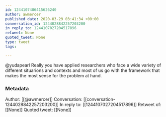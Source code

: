 ```yaml
---
id: 1244107406415626240
author: awmercer
published_date: 2020-03-29 03:41:34 +00:00
conversation_id: 1244028842257203200
in_reply_to: 1244107027204517896
retweet: None
quoted_tweet: None
type: tweet
tags:

---
```


@yudapearl Really you have applied researchers who face a wide variety of different situarions and contexts and most of us go with the framework that makes the most sense for the problem at hand.

### Metadata

Author: [[@awmercer]]
Conversation: [[conversation-1244028842257203200]]
In reply to: [[1244107027204517896]]
Retweet of: [[None]]
Quoted tweet: [[None]]
